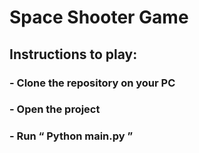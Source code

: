 # Space Shooter Game

## Instructions to play:

### - Clone the repository on your PC
### - Open the project
### - Run “ Python main.py ”